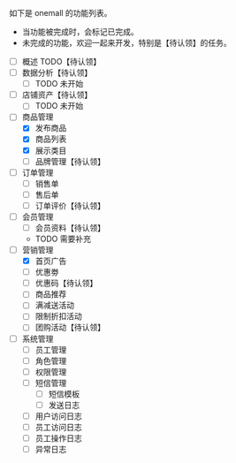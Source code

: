 如下是 onemall 的功能列表。

* 当功能被完成时，会标记已完成。
* 未完成的功能，欢迎一起来开发，特别是【待认领】的任务。

- [ ] 概述 TODO【待认领】
- [ ] 数据分析【待认领】
    - [ ] TODO 未开始
- [ ] 店铺资产【待认领】
    - [ ] TODO 未开始
- [ ] 商品管理
    - [x] 发布商品
    - [x] 商品列表
    - [x] 展示类目
    - [ ] 品牌管理【待认领】
- [ ] 订单管理
    - [ ] 销售单
    - [ ] 售后单
    - [ ] 订单评价【待认领】
- [ ] 会员管理
    - [ ] 会员资料【待认领】
    - TODO 需要补充
- [ ] 营销管理
    - [x] 首页广告
    - [ ] 优惠劵
    - [ ] 优惠码【待认领】
    - [ ] 商品推荐
    - [ ] 满减送活动
    - [ ] 限制折扣活动
    - [ ] 团购活动【待认领】
- [ ] 系统管理
    - [ ] 员工管理
    - [ ] 角色管理
    - [ ] 权限管理
    - [ ] 短信管理
        - [ ] 短信模板
        - [ ] 发送日志
    - [ ] 用户访问日志
    - [ ] 员工访问日志
    - [ ] 员工操作日志
    - [ ] 异常日志
